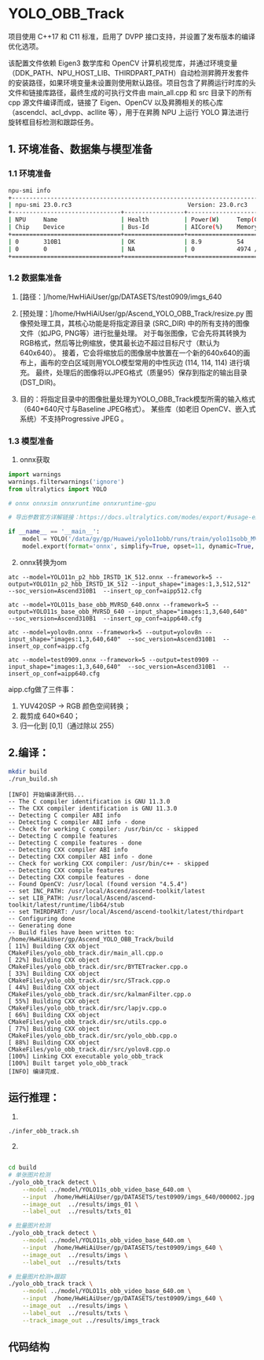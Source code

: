 # YOLO_OBB_Track

项目使用 C++17 和 C11 标准，启用了 DVPP 接口支持，并设置了发布版本的编译优化选项。

该配置文件依赖 Eigen3 数学库和 OpenCV 计算机视觉库，并通过环境变量（DDK_PATH、NPU_HOST_LIB、THIRDPART_PATH）自动检测昇腾开发套件的安装路径，如果环境变量未设置则使用默认路径。项目包含了昇腾运行时库的头文件和链接库路径，最终生成的可执行文件由 main_all.cpp 和 src 目录下的所有 cpp 源文件编译而成，链接了 Eigen、OpenCV 以及昇腾相关的核心库（ascendcl、acl_dvpp、acllite 等），用于在昇腾 NPU 上运行 YOLO 算法进行旋转框目标检测和跟踪任务。

## 1. 环境准备、数据集与模型准备

### 1.1 环境准备
```bash
npu-smi info
+--------------------------------------------------------------------------------------------------------+
| npu-smi 23.0.rc3                                 Version: 23.0.rc3                                     |
+-------------------------------+-----------------+------------------------------------------------------+
| NPU     Name                  | Health          | Power(W)     Temp(C)           Hugepages-Usage(page) |
| Chip    Device                | Bus-Id          | AICore(%)    Memory-Usage(MB)                        |
+===============================+=================+======================================================+
| 0       310B1                 | OK              | 8.9          54                15    / 15            |
| 0       0                     | NA              | 0            4974 / 11577                            |
+===============================+=================+======================================================+
```
### 1.2 数据集准备
1. [路径：]/home/HwHiAiUser/gp/DATASETS/test0909/imgs_640

2. [预处理：]/home/HwHiAiUser/gp/Ascend_YOLO_OBB_Track/resize.py
图像预处理工具，其核心功能是将指定源目录 (SRC_DIR) 中的所有支持的图像文件（如JPG, PNG等）进行批量处理。
对于每张图像，它会先将其转换为RGB格式，然后等比例缩放，使其最长边不超过目标尺寸（默认为640x640）。
接着，它会将缩放后的图像居中放置在一个新的640x640的画布上，画布的空白区域则用YOLO模型常用的中性灰边 (114, 114, 114) 进行填充。
最终，处理后的图像将以JPEG格式（质量95）保存到指定的输出目录 (DST_DIR)。

3. 目的：将指定目录中的图像批量处理为YOLO_OBB_Track模型所需的输入格式（640*640尺寸与Baseline JPEG格式）。
某些库（如老旧 OpenCV、嵌入式系统）不支持Progressive JPEG 。

### 1.3 模型准备
1. onnx获取

```python
import warnings
warnings.filterwarnings('ignore')
from ultralytics import YOLO

# onnx onnxsim onnxruntime onnxruntime-gpu

# 导出参数官方详解链接：https://docs.ultralytics.com/modes/export/#usage-examples

if __name__ == '__main__':
    model = YOLO('/data/gy/gp/Huawei/yolo11obb/runs/train/yolo11sobb_MVRSD2/weights/best.pt')
    model.export(format='onnx', simplify=True, opset=11, dynamic=True, imgsz=640, nms=False)
```

2. onnx转换为om

```shell
atc --model=YOLO11n_p2_hbb_IRSTD_1K_512.onnx --framework=5 --output=YOLO11n_p2_hbb_IRSTD_1K_512 --input_shape="images:1,3,512,512"  --soc_version=Ascend310B1  --insert_op_conf=aipp512.cfg
```
```shell
atc --model=YOLO11s_base_obb_MVRSD_640.onnx --framework=5 --output=YOLO11s_base_obb_MVRSD_640 --input_shape="images:1,3,640,640"  --soc_version=Ascend310B1  --insert_op_conf=aipp640.cfg
```
```shell
atc --model=yolov8n.onnx --framework=5 --output=yolov8n --input_shape="images:1,3,640,640"  --soc_version=Ascend310B1  --insert_op_conf=aipp.cfg
```
```shell
atc --model=test0909.onnx --framework=5 --output=test0909 --input_shape="images:1,3,640,640"  --soc_version=Ascend310B1  --insert_op_conf=aipp640.cfg
```
aipp.cfg做了三件事：
1. YUV420SP → RGB 颜色空间转换；
2. 裁剪成 640×640；
3. 归一化到 [0,1]（通过除以 255）

## 2.编译：

```bash
mkdir build
./run_build.sh
```

```shell
[INFO] 开始编译源代码...
-- The C compiler identification is GNU 11.3.0
-- The CXX compiler identification is GNU 11.3.0
-- Detecting C compiler ABI info
-- Detecting C compiler ABI info - done
-- Check for working C compiler: /usr/bin/cc - skipped
-- Detecting C compile features
-- Detecting C compile features - done
-- Detecting CXX compiler ABI info
-- Detecting CXX compiler ABI info - done
-- Check for working CXX compiler: /usr/bin/c++ - skipped
-- Detecting CXX compile features
-- Detecting CXX compile features - done
-- Found OpenCV: /usr/local (found version "4.5.4") 
-- set INC_PATH: /usr/local/Ascend/ascend-toolkit/latest
-- set LIB_PATH: /usr/local/Ascend/ascend-toolkit/latest/runtime/lib64/stub
-- set THIRDPART: /usr/local/Ascend/ascend-toolkit/latest/thirdpart
-- Configuring done
-- Generating done
-- Build files have been written to: /home/HwHiAiUser/gp/Ascend_YOLO_OBB_Track/build
[ 11%] Building CXX object CMakeFiles/yolo_obb_track.dir/main_all.cpp.o
[ 22%] Building CXX object CMakeFiles/yolo_obb_track.dir/src/BYTETracker.cpp.o
[ 33%] Building CXX object CMakeFiles/yolo_obb_track.dir/src/STrack.cpp.o
[ 44%] Building CXX object CMakeFiles/yolo_obb_track.dir/src/kalmanFilter.cpp.o
[ 55%] Building CXX object CMakeFiles/yolo_obb_track.dir/src/lapjv.cpp.o
[ 66%] Building CXX object CMakeFiles/yolo_obb_track.dir/src/utils.cpp.o
[ 77%] Building CXX object CMakeFiles/yolo_obb_track.dir/src/yolo_obb.cpp.o
[ 88%] Building CXX object CMakeFiles/yolo_obb_track.dir/src/yolov8.cpp.o
[100%] Linking CXX executable yolo_obb_track
[100%] Built target yolo_obb_track
[INFO] 编译完成.
```
## 运行推理：

1. 
```bash
./infer_obb_track.sh 
```

2. 
```bash

cd build
# 单张图片检测
./yolo_obb_track detect \
    --model ../model/YOLO11s_obb_video_base_640.om \
    --input  /home/HwHiAiUser/gp/DATASETS/test0909/imgs_640/000002.jpg \
    --image_out  ../results/imgs_01 \
    --label_out  ../results/txts_01

# 批量图片检测
./yolo_obb_track detect \
    --model ../model/YOLO11s_obb_video_base_640.om \
    --input  /home/HwHiAiUser/gp/DATASETS/test0909/imgs_640 \
    --image_out  ../results/imgs \
    --label_out  ../results/txts

# 批量图片检测+跟踪
./yolo_obb_track track \
    --model ../model/YOLO11s_obb_video_base_640.om \
    --input  /home/HwHiAiUser/gp/DATASETS/test0909/imgs_640 \
    --image_out  ../results/imgs \
    --label_out  ../results/txts \
    --track_image_out ../results/imgs_track 

```
## 代码结构